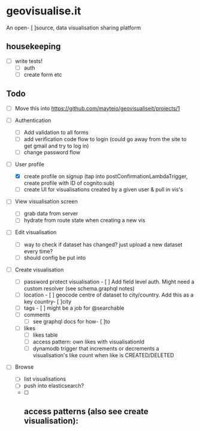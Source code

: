 # geovisualise.it

An open- [ ]source, data visualisation sharing platform

## housekeeping

- [ ] write tests!
  - [ ] auth
  - [ ] create form
        etc

## Todo

- [ ] Move this into https://github.com/mayteio/geovisualiseit/projects/1
- [ ] Authentication
  - [ ] Add validation to all forms
  - [ ] add verification code flow to login (could go away from the site to get gmail and try to log in)
  - [ ] change password flow
- [ ] User profile
  - [x] create profile on signup (tap into postConfirmationLambdaTrigger, create profile with ID of cognito:sub)
  - [ ] create UI for visualisations created by a given user & pull in vis's
- [ ] View visualisation screen
  - [ ] grab data from server
  - [ ] hydrate from route state when creating a new vis
- [ ] Edit visualisation
  - [ ] way to check if dataset has changed? just upload a new dataset every time?
  - [ ] should config be put into
- [ ] Create visualisation

  - [ ] password protect visualisation - [ ] Add field level auth. Might need a custom resolver (see schema.graphql notes)
  - [ ] location - [ ] geocode centre of dataset to city/country. Add this as a key country- [ ]city
  - [ ] tags - [ ] might be a job for @searchable
  - [ ] comments
    - [ ] see graphql docs for how- [ ]to
  - [ ] likes
    - [ ] likes table
    - [ ] access pattern: own likes with visualisationId
    - [ ] dynamodb trigger that increments or decrements a visualisation's like count when like is CREATED/DELETED

- [ ] Browse
  - [ ] list visualisations
  - [ ] push into elasticsearch?
  - [ ] ## access patterns (also see create visualisation):
